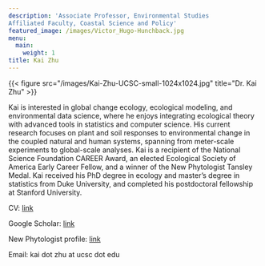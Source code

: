 ```yaml
---
description: 'Associate Professor, Environmental Studies
Affiliated Faculty, Coastal Science and Policy'
featured_image: /images/Victor_Hugo-Hunchback.jpg
menu:
  main:
    weight: 1
title: Kai Zhu
---
```

{{< figure src="/images/Kai-Zhu-UCSC-small-1024x1024.jpg" title="Dr. Kai Zhu" >}}

Kai is interested in global change ecology, ecological modeling, and environmental data science, where he enjoys integrating ecological theory with advanced tools in statistics and computer science. His current research focuses on plant and soil responses to environmental change in the coupled natural and human systems, spanning from meter-scale experiments to global-scale analyses. Kai is a recipient of the National Science Foundation CAREER Award, an elected Ecological Society of America Early Career Fellow, and a winner of the New Phytologist Tansley Medal. Kai received his PhD degree in ecology and master’s degree in statistics from Duke University, and completed his postdoctoral fellowship at Stanford University.

CV: [link](https://drive.google.com/file/d/1ltEjC1wCUMbrtRZtvocXkcWtCwFgwfUi/view)

Google Scholar: [link](https://scholar.google.com/citations?user=U6oAkAYAAAAJ)

New Phytologist profile: [link](https://doi.org/10.1111/nph.17026)

Email: kai dot zhu at ucsc dot edu
